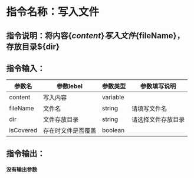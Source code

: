 # 指令名称：写入文件
## 指令说明：将内容$\{content\}写入文件$\{fileName\}，存放目录$\{dir\}
## 指令输入：

 | 参数名 | 参数lebel | 参数类型 | 参数填写说明 | 
 | ------------- | ------------- | ------------- | ------------- |
 | content | 写入内容 | variable |  |
 | fileName | 文件名 | string | 请填写文件名 |
 | dir | 文件存放目录 | string | 请选择文件存放目录 |
 | isCovered | 存在时文件是否覆盖 | boolean |  |


## 指令输出：

#### 没有输出参数
	
